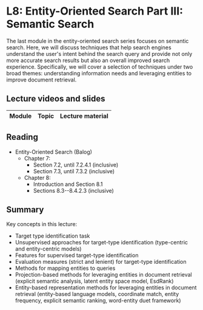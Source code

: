 # L8: Entity-Oriented Search Part III: Semantic Search

The last module in the entity-oriented search series focuses on semantic search.  Here, we will discuss techniques that help search engines understand the user's intent behind the search query and provide not only more accurate search results but also an overall improved search experience.  Specifically, we will cover a selection of techniques under two broad themes: understanding information needs and leveraging entities to improve document retrieval.


## Lecture videos and slides

| **Module** | **Topic** | **Lecture material** | 
| -- | -- | -- | 

## Reading

  * Entity-Oriented Search (Balog)
    - Chapter 7: 
      - Section 7.2, until 7.2.4.1 (inclusive)
      - Section 7.3, until 7.3.2 (inclusive)
    - Chapter 8:
      - Introduction and Section 8.1
      - Sections 8.3--8.4.2.3 (inclusive)
  
## Summary

Key concepts in this lecture:

  * Target type identification task
  * Unsupervised approaches for target-type identification (type-centric and entity-centric models)
  * Features for supervised target-type identification
  * Evaluation measures (strict and lenient) for target-type identification
  * Methods for mapping entities to queries
  * Projection-based methods for leveraging entities in document retrieval (explicit semantic analysis, latent entity space model, EsdRank)
  * Entity-based representation methods for leveraging entities in document retrieval (entity-based language models, coordinate match, entity frequency, explicit semantic ranking, word-entity duet framework)